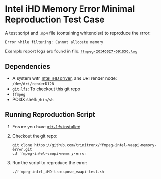 # Intel iHD Memory Error Minimal Reproduction Test Case

A test script and `.mp4` file (containing whitenoise) to reproduce the error:

    Error while filtering: Cannot allocate memory

Example report logs are found in file: [`ffmpeg-20240827-091850.log`](./ffmpeg-20240827-091850.log)

## Dependencies

 - A system with [Intel iHD driver][2], and DRI render node: `/dev/dri/renderD128`
 - [`git-lfs`][1]: To checkout this git repo
 - `ffmpeg`
 - POSIX shell: `/bin/sh`

## Running Reproduction Script

1. Ensure you have [`git-lfs` installed][1]
2. Checkout the git repo:

       git clone https://github.com/trinitronx/ffmpeg-intel-vaapi-memory-error.git
       cd ffmpeg-intel-vaapi-memory-error

3. Run the script to reproduce the error:

       ./ffmpeg-intel_iHD-transpose_vaapi-test.sh


[1]: https://docs.github.com/en/repositories/working-with-files/managing-large-files/installing-git-large-file-storage
[2]: https://github.com/intel/media-driver
